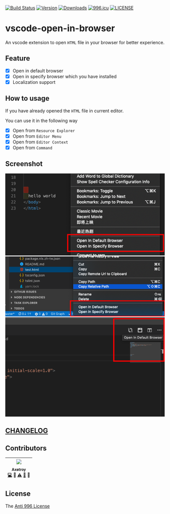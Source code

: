 [![Build Status](https://travis-ci.com/axetroy/vscode-open-in-browser.svg?branch=master)](https://travis-ci.com/axetroy/vscode-open-in-browser)
[![Version](https://vsmarketplacebadge.apphb.com/version/axetroy.vscode-open-in-browser.svg)](https://marketplace.visualstudio.com/items?itemName=axetroy.vscode-open-in-browser)
[![Downloads](https://vsmarketplacebadge.apphb.com/downloads/axetroy.vscode-open-in-browser.svg)](https://marketplace.visualstudio.com/items?itemName=axetroy.vscode-open-in-browser)
[![996.icu](https://img.shields.io/badge/link-996.icu-red.svg)](https://996.icu)
[![LICENSE](https://img.shields.io/badge/license-Anti%20996-blue.svg)](https://github.com/996icu/996.ICU/blob/master/LICENSE)

# vscode-open-in-browser

An vscode extension to open `HTML` file in your browser for better experience.

## Feature

- [x] Open in default browser
- [x] Open in specify browser which you have installed
- [x] Localization support

## How to usage

If you have already opened the `HTML` file in current editor.

You can use it in the following way

- [x] Open from `Resource Explorer`
- [x] Open from `Editor Menu`
- [x] Open from `Editor Context`
- [x] Open from `Command`

## Screenshot

![1](https://github.com/axetroy/vscode-open-in-browser/raw/master/screenshot/1.png)
![2](https://github.com/axetroy/vscode-open-in-browser/raw/master/screenshot/2.png)
![3](https://github.com/axetroy/vscode-open-in-browser/raw/master/screenshot/3.png)

## [CHANGELOG](https://github.com/axetroy/vscode-open-in-browser/blob/master/CHANGELOG.md)

## Contributors

<!-- ALL-CONTRIBUTORS-LIST:START - Do not remove or modify this section -->

| [<img src="https://avatars1.githubusercontent.com/u/9758711?v=3" width="100px;"/><br /><sub>Axetroy</sub>](http://axetroy.github.io)<br />[💻](https://github.com/axetroy/vscode-open-in-browser/commits?author=axetroy) 🔌 [⚠️](https://github.com/axetroy/vscode-open-in-browser/commits?author=axetroy) [🐛](https://github.com/axetroy/vscode-open-in-browser/issues?q=author%3Aaxetroy) 🎨 |
| :---------------------------------------------------------------------------------------------------------------------------------------------------------------------------------------------------------------------------------------------------------------------------------------------------------------------------------------------------------------------------------------------: |


<!-- ALL-CONTRIBUTORS-LIST:END -->

## License

The [Anti 996 License](https://github.com/axetroy/vscode-open-in-browser/blob/master/LICENSE)

